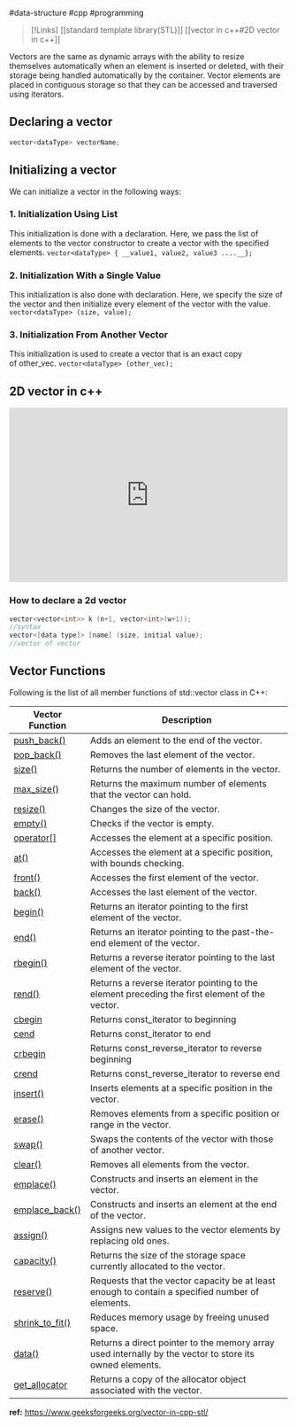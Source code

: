 #data-structure #cpp #programming 

>[!Links]
>[[standard template library(STL)]]
>[[vector in c++#2D vector in c++]]

Vectors are the same as dynamic arrays with the ability to resize themselves automatically when an element is inserted or deleted, with their storage being handled automatically by the container. Vector elements are placed in contiguous storage so that they can be accessed and traversed using iterators.

## Declaring a vector

```cpp
vector<dataType> vectorName;
```

## Initializing a vector

We can initialize a vector in the following ways:

### 1. ****Initialization Using List****
This initialization is done with a declaration. Here, we pass the list of elements to the vector constructor to create a vector with the specified elements.
`vector<dataType> { __value1, value2, value3 ....__};`   
### 2. ****Initialization**** With a Single Value
This initialization is also done with declaration. Here, we specify the size of the vector and then initialize every element of the vector with the value.
`vector<dataType> (size, value);`   
### 3. ****Initialization From Another Vector****
This initialization is used to create a vector that is an exact copy of other_vec.
`vector<dataType> (other_vec);`
## 2D vector in c++

<iframe width=100% height="315" src="https://www.youtube.com/embed/jn8_Xq3z48w?si=ZsLoAx0QhbhqyhsC" title="YouTube video player" frameborder="0" allow="accelerometer; autoplay; clipboard-write; encrypted-media; gyroscope; picture-in-picture; web-share" referrerpolicy="strict-origin-when-cross-origin" allowfullscreen></iframe>

### How to declare a 2d vector

```cpp
vector<vector<int>> k (n+1, vector<int>(w+1));
//syntax
vector<[data type]> [name] (size, initial value); 
//vector of vector
```

## Vector Functions

Following is the list of all member functions of std::vector class in C++:

| Vector Function                                                                          | Description                                                                                             |
| ---------------------------------------------------------------------------------------- | ------------------------------------------------------------------------------------------------------- |
| [push_back()](https://www.geeksforgeeks.org/vectorpush_back-vectorpop_back-c-stl/)       | Adds an element to the end of the vector.                                                               |
| [pop_back()](https://www.geeksforgeeks.org/vectorpush_back-vectorpop_back-c-stl/)        | Removes the last element of the vector.                                                                 |
| [size()](https://www.geeksforgeeks.org/vectorempty-vectorsize-c-stl/)                    | Returns the number of elements in the vector.                                                           |
| [max_size()](https://www.geeksforgeeks.org/vector-max_size-function-in-c-stl/)           | Returns the maximum number of elements that the vector can hold.                                        |
| [resize()](https://www.geeksforgeeks.org/vector-resize-c-stl/)                           | Changes the size of the vector.                                                                         |
| [empty()](https://www.geeksforgeeks.org/vectorempty-vectorsize-c-stl/)                   | Checks if the vector is empty.                                                                          |
| [operator[]](https://www.geeksforgeeks.org/vectoroperator-vectoroperator-c-stl/)         | Accesses the element at a specific position.                                                            |
| [at()](https://www.geeksforgeeks.org/vectorat-vectorswap-c-stl/)                         | Accesses the element at a specific position, with bounds checking.                                      |
| [front()](https://www.geeksforgeeks.org/vectorfront-vectorback-c-stl/)                   | Accesses the first element of the vector.                                                               |
| [back()](https://www.geeksforgeeks.org/vectorfront-vectorback-c-stl/)                    | Accesses the last element of the vector.                                                                |
| [begin()](https://www.geeksforgeeks.org/vectorbegin-vectorend-c-stl/)                    | Returns an iterator pointing to the first element of the vector.                                        |
| [end()](https://www.geeksforgeeks.org/vectorbegin-vectorend-c-stl/)                      | Returns an iterator pointing to the past-the-end element of the vector.                                 |
| [rbegin()](https://www.geeksforgeeks.org/vector-rbegin-and-rend-function-in-c-stl/)      | Returns a reverse iterator pointing to the last element of the vector.                                  |
| [rend()](https://www.geeksforgeeks.org/vector-rbegin-and-rend-function-in-c-stl/)        | Returns a reverse iterator pointing to the element preceding the first element of the vector.           |
| [cbegin](https://www.geeksforgeeks.org/vector-cbegin-vector-cend-c-stl/)                 | Returns const_iterator to beginning                                                                     |
| [cend](https://www.geeksforgeeks.org/vector-cbegin-vector-cend-c-stl/)                   | Returns const_iterator to end                                                                           |
| [crbegin](https://www.geeksforgeeks.org/vectorcrend-vectorcrbegin-examples/)             | Returns const_reverse_iterator to reverse beginning                                                     |
| [crend](https://www.geeksforgeeks.org/vectorcrend-vectorcrbegin-examples/)               | Returns const_reverse_iterator to reverse end                                                           |
| [insert()](https://www.geeksforgeeks.org/vector-insert-function-in-cpp-stl/)             | Inserts elements at a specific position in the vector.                                                  |
| [erase()](https://www.geeksforgeeks.org/vector-erase-and-clear-in-cpp/)                  | Removes elements from a specific position or range in the vector.                                       |
| [swap()](https://www.geeksforgeeks.org/vectorat-vectorswap-c-stl/)                       | Swaps the contents of the vector with those of another vector.                                          |
| [clear()](https://www.geeksforgeeks.org/vector-erase-and-clear-in-cpp/)                  | Removes all elements from the vector.                                                                   |
| [emplace()](https://www.geeksforgeeks.org/vector-emplace-function-in-c-stl/)             | Constructs and inserts an element in the vector.                                                        |
| [emplace_back()](https://www.geeksforgeeks.org/vectoremplace_back-c-stl/)                | Constructs and inserts an element at the end of the vector.                                             |
| [assign()](https://www.geeksforgeeks.org/vector-assign-in-c-stl/)                        | Assigns new values to the vector elements by replacing old ones.                                        |
| [capacity()](https://www.geeksforgeeks.org/vector-capacity-function-in-c-stl/)           | Returns the size of the storage space currently allocated to the vector.                                |
| [reserve()](https://www.geeksforgeeks.org/using-stdvectorreserve-whenever-possible/)     | Requests that the vector capacity be at least enough to contain a specified number of elements.         |
| [shrink_to_fit()](https://www.geeksforgeeks.org/vector-shrink_to_fit-function-in-c-stl/) | Reduces memory usage by freeing unused space.                                                           |
| [data()](https://www.geeksforgeeks.org/vector-data-function-in-c-stl/)                   | Returns a direct pointer to the memory array used internally by the vector to store its owned elements. |
| [get_allocator](https://www.geeksforgeeks.org/get_allocator-in-cpp/)                     | Returns a copy of the allocator object associated with the vector.                                      |

**ref:** https://www.geeksforgeeks.org/vector-in-cpp-stl/
